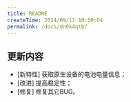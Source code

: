 ```yaml
---
title: README
createTime: 2024/09/11 10:50:04
permalink: /docs/dn0k4qtb/
---
```

## 更新内容

* [新特性] 获取原生设备的电池电量信息；
* [改进] 提高稳定性；
* [修复] 修复其它BUG。
